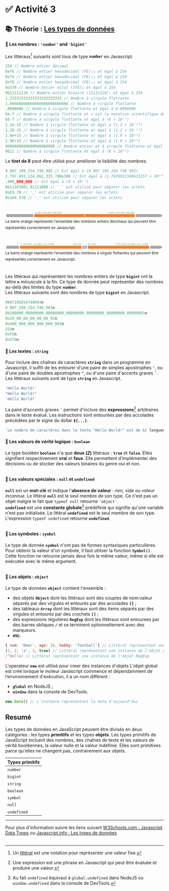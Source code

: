# ✅ **Activité 3**

## 📚 Théorie : [Les types de données](https://fr.javascript.info/types#resume)

#### 🔢 Les nombres : `'number'` and `'bigint'`

Les littéraux[^1] suivants sont tous de type **`number`** en Javascript.
```javascript
254 // Nombre entier décimal
0xFE // Nombre entier hexadécimal (FE)₁₆ et égal à 254
0xfe // Nombre entier hexadécimal (FE)₁₆ et égal à 254
0xfE // Nombre entier hexadécimal (FE)₁₆ et égal à 254
0o376 // Nombre entier octal (376)₈ et égal à 254
0b11111110 // Nombre entier binaire (11111110)₂ et égal à 254
1.33333333333333333333333 // Nombre à virgule flottante
1.66666666666666666666666666 // Nombre à virgule flottante
.0000006 // Nombre à virgule flottante et égal à 0.0000006
6e-7 // Nombre à virgule flottante et c'est la notation scientifique de 0.0000006
6E-7 // Nombre à virgule flottante et égal à (6 × 10⁻⁷)
1.2e-15 // Nombre à virgule flottante et égal à (1.2 × 10⁻¹⁵)
1.2E-15 // Nombre à virgule flottante et égal à (1.2 × 10⁻¹⁵)
1.9e+15 // Nombre à virgule flottante et égal à (1.9 × 10¹⁵)
1.9E+15 // Nombre à virgule flottante et égal à (1.9 × 10¹⁵)
9000000000000000000999 // Nombre entier et à virgule flottante et égal à (9 × 10²¹)
9E21 // Nombre à virgule flottante et égal à (9 × 10²¹)
```
Le **tiret de 8** peut-être utilisé pour améliorer la lisibilité des nombres.
```javascript
9_007_199_254_740_992 // Est égal à (9 007 199 254 740 992)
1.797_693_134_862_315_700e308 // Est égal à (1.7976931348623157 × 10³⁰⁸)
.000_000_600 // Est égal à (6 × 10⁻⁷)
0b11101001_01111000 // '_' est utilisé pour séparer les octets
0xE9_78 // '_' est utilisé pour séparer les octets
0o164_570 // '_' est utilisé pour séparer les octets
```
######
![](./rsc/max-integer.svg)
<sup>La barre orange représente l'ensemble des nombres entiers décimaux qui peuvent être représentés correctement en Javascript.</sup>
######
![](./rsc/max-float.svg)
<sup>La barre orange représente l'ensemble des nombres à virgule flottantes qui peuvent être représentés correctement en Javascript.</sup>

######
Les littéraux qui représentent les nombres entiers de type **`bigint`** ont la lettre **`n`** minuscule à la fin. Ce type de donnée peut représenter des nombres au-delà des limites du type **`number`**.<br>
Les littéraux suivants sont des nombres de type **`bigint`** en Javascript.
```javascript
9007199254740993n
9_007_199_254_740_993n
0b100000_00000000_00000000_00000000_00000000_00000000_00000001n
0x20_00_00_00_00_00_01n
0o400_000_000_000_000_001n
254n
0xFEn
0o376n
```

#### 🔡 Les textes : `string`

Pour inclure des chaînes de caractères **`string`** dans un programme en Javascript, il suffit de les entourer d'une paire de simples apostrophes **`'`**, ou d'une paire de doubles apostrophes **`"`**, ou d'une paire d'accents graves **``` ` ```**.<br>
Les littéraux suivants sont de type **`string`** en Javascript.
```javascript
'Hello World!'
"Hello World!"
`Hello World!`
```
La paire d'accents graves **``` ` ```** permet d'inclure des **expressions**[^2] arbitraires dans le texte évalué. Les instructions sont entourées par des accolades précédées par le signe du dollar **`${...}`**.
```javascript
`Le nombre de caractères dans le texte "Hello World!" est de ${ longueur = "Hello World!".length }` // Le nombre de caractères dans le texte "Hello World!" est de 12
```

#### 🔡 Les valeurs de vérité logique : `boolean`

Le type booléen **`boolean`** n'a que **deux (_2_)** littéraux : **`true`** et **`false`**. Elles signifient respectivement **vrai** et **faux**. Elle permettent d’implémenter des décisions ou de stocker des valeurs binaires du genre oui et non.
######

#### 🔡 Les valeurs spéciales : `null` et `undefined`

**`null`** est un **mot-clé** et indique l'**absence de valeur** : _rien_, _vide_ ou _valeur inconnue_. Le littéral **`null`** est le seul membre de son type. Ce n'est pas un objet malgré le fait que `typeof null` retourne `'object'`.<br>
**`undefined`** est une **constante globale**[^3] prédéfinie qui signifie qu'une variable n'est pas initialisée. Le littéral **`undefined`** est le seul membre de son type. L'expression `typeof undefined` retourne **`undefined`**.<br>
######

#### 🔡 Les symboles : `symbol`

Le type de donnée **`symbol`** n'ont pas de formes syntaxiques particulières. Pour obtenir la valeur d'un symbole, il faut utiliser la fonction **`Symbol()`**. Cette fonction ne retourne jamais deux fois la même valeur, même si elle est exécutée avec le même argument.
######

#### 🔡 Les objets : `object`

Le type de données **`object`** contient l'ensemble :
- des objets **`Object`** dont les littéraux sont des couples de nom:valeur séparés par des virgules et entourés par des accolades **`{}`** ;
- des tableaux **`Array`** dont les littéraux sont des items séparés par des virgules et entourés par des crochets **`[]`** ;
- des expressions régulières **`RegExp`** dont les littéraux sont entourees par des barres obliques **`/`** et se terminent optionnellement avec des marqueurs.
- **etc**.
```javascript
{ nom: 'Omar', age: 16, hobby: 'football'} // Littéral représentant une instance de l'objet Object
[1, 2, 'a', 3, true] // Littéral représentant une instance de l'objet Array
/^Hello/ // Littéral représentant une instance de l'objet RegExp
```
L'operateur **`new`** est utilisé pour creer des instances d'objets
L'objet global est créé lorsque le moteur Javascript commence et dépendamment de l’environnement d'exécution, il a un nom différent :
- **`global`** en NodeJS ;
- **`window`** dans la console de DevTools.

```javascript
new Date() // L'instance représentant la date d'aujourd'hui
```

## Resumé

Les types de données en JavaScript peuvent être divisés en deux catégories : les types **primitifs** et les types **objets**. Les types primitifs de JavaScript incluent des nombres, des chaînes de texte et les valeurs de vérité booléennes, la valeur nulle et la valeur indéfinie. Elles sont primitives parce qu'elles ne changent pas, contrairement aux objets.

|Types primitifs|
|:---|
|`number`|
|`bigint`|
|`string`|
|`boolean`|
|`symbol`|
|`null`|
|`undefined`|
---
Pour plus d'information suivre les liens suivant [W3Schools.com : Javascript Data Types](https://www.w3schools.com/js/js_datatypes.asp) ou [Javascript.info : Les types de données](https://fr.javascript.info/types)
<br>
<br>

[^1]: Un [littéral](https://fr.wikipedia.org/wiki/Litt%C3%A9ral_(programmation)) est une notation pour représenter une valeur fixe.
[^2]: Une expression est une phrase en Javascript qui peut être évaluée et produire une valeur.
[^3]: Au fait `undefined` équivaut à `global.undefined` dans NodeJS ou `window.undefined` dans la console de DevTools.
